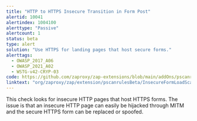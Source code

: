 ```yaml
---
title: "HTTP to HTTPS Insecure Transition in Form Post"
alertid: 10041
alertindex: 1004100
alerttype: "Passive"
alertcount: 1
status: beta
type: alert
solution: "Use HTTPS for landing pages that host secure forms."
alerttags: 
  - OWASP_2017_A06
  - OWASP_2021_A02
  - WSTG-v42-CRYP-03
code: https://github.com/zaproxy/zap-extensions/blob/main/addOns/pscanrulesBeta/src/main/java/org/zaproxy/zap/extension/pscanrulesBeta/InsecureFormLoadScanRule.java
linktext: "org/zaproxy/zap/extension/pscanrulesBeta/InsecureFormLoadScanRule.java"
---
```

This check looks for insecure HTTP pages that host HTTPS forms. The issue is that an insecure HTTP page can easily be hijacked through MITM and the secure HTTPS form can be replaced or spoofed.
